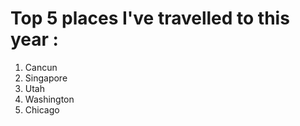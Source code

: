 # Top 5 places I've travelled to this year : 
1. Cancun
2. Singapore
3. Utah
4. Washington
5. Chicago
